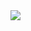 <img src="https://capsule-render.vercel.app/api?type=wave&color=auto&height=300&section=header&text=Welcome%200hzL GitHub&fontSize=90" />

